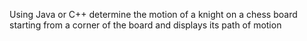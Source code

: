 Using Java or C++ determine the motion of a knight on a chess board starting from a corner of the board and displays its path of motion
